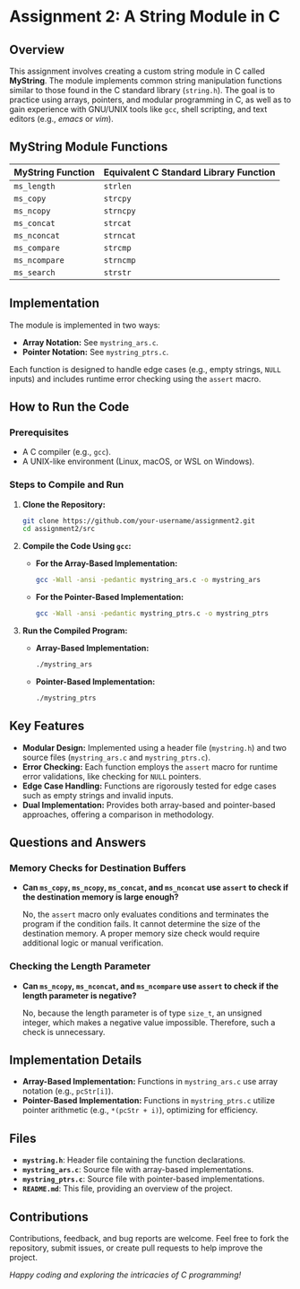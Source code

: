 # Assignment 2: A String Module in C

## Overview

This assignment involves creating a custom string module in C called **MyString**. The module implements common string manipulation functions similar to those found in the C standard library (`string.h`). The goal is to practice using arrays, pointers, and modular programming in C, as well as to gain experience with GNU/UNIX tools like `gcc`, shell scripting, and text editors (e.g., *emacs* or *vim*).

## MyString Module Functions

| **MyString Function** | **Equivalent C Standard Library Function** |
| --------------------- | -------------------------------------------- |
| `ms_length`           | `strlen`                                     |
| `ms_copy`             | `strcpy`                                     |
| `ms_ncopy`            | `strncpy`                                    |
| `ms_concat`           | `strcat`                                     |
| `ms_nconcat`          | `strncat`                                    |
| `ms_compare`          | `strcmp`                                     |
| `ms_ncompare`         | `strncmp`                                    |
| `ms_search`           | `strstr`                                     |

## Implementation

The module is implemented in two ways:

- **Array Notation:** See `mystring_ars.c`.
- **Pointer Notation:** See `mystring_ptrs.c`.

Each function is designed to handle edge cases (e.g., empty strings, `NULL` inputs) and includes runtime error checking using the `assert` macro.

## How to Run the Code

### Prerequisites

- A C compiler (e.g., `gcc`).
- A UNIX-like environment (Linux, macOS, or WSL on Windows).

### Steps to Compile and Run

1. **Clone the Repository:**

    ```bash
    git clone https://github.com/your-username/assignment2.git
    cd assignment2/src
    ```

2. **Compile the Code Using `gcc`:**

    - **For the Array-Based Implementation:**

      ```bash
      gcc -Wall -ansi -pedantic mystring_ars.c -o mystring_ars
      ```

    - **For the Pointer-Based Implementation:**

      ```bash
      gcc -Wall -ansi -pedantic mystring_ptrs.c -o mystring_ptrs
      ```

3. **Run the Compiled Program:**

    - **Array-Based Implementation:**

      ```bash
      ./mystring_ars
      ```

    - **Pointer-Based Implementation:**

      ```bash
      ./mystring_ptrs
      ```

## Key Features

- **Modular Design:** Implemented using a header file (`mystring.h`) and two source files (`mystring_ars.c` and `mystring_ptrs.c`).
- **Error Checking:** Each function employs the `assert` macro for runtime error validations, like checking for `NULL` pointers.
- **Edge Case Handling:** Functions are rigorously tested for edge cases such as empty strings and invalid inputs.
- **Dual Implementation:** Provides both array-based and pointer-based approaches, offering a comparison in methodology.

## Questions and Answers

### Memory Checks for Destination Buffers

- **Can `ms_copy`, `ms_ncopy`, `ms_concat`, and `ms_nconcat` use `assert` to check if the destination memory is large enough?**

  No, the `assert` macro only evaluates conditions and terminates the program if the condition fails. It cannot determine the size of the destination memory. A proper memory size check would require additional logic or manual verification.

### Checking the Length Parameter

- **Can `ms_ncopy`, `ms_nconcat`, and `ms_ncompare` use `assert` to check if the length parameter is negative?**

  No, because the length parameter is of type `size_t`, an unsigned integer, which makes a negative value impossible. Therefore, such a check is unnecessary.

## Implementation Details

- **Array-Based Implementation:** Functions in `mystring_ars.c` use array notation (e.g., `pcStr[i]`).
- **Pointer-Based Implementation:** Functions in `mystring_ptrs.c` utilize pointer arithmetic (e.g., `*(pcStr + i)`), optimizing for efficiency.

## Files

- **`mystring.h`**: Header file containing the function declarations.
- **`mystring_ars.c`**: Source file with array-based implementations.
- **`mystring_ptrs.c`**: Source file with pointer-based implementations.
- **`README.md`**: This file, providing an overview of the project.

## Contributions

Contributions, feedback, and bug reports are welcome. Feel free to fork the repository, submit issues, or create pull requests to help improve the project.

*Happy coding and exploring the intricacies of C programming!*
